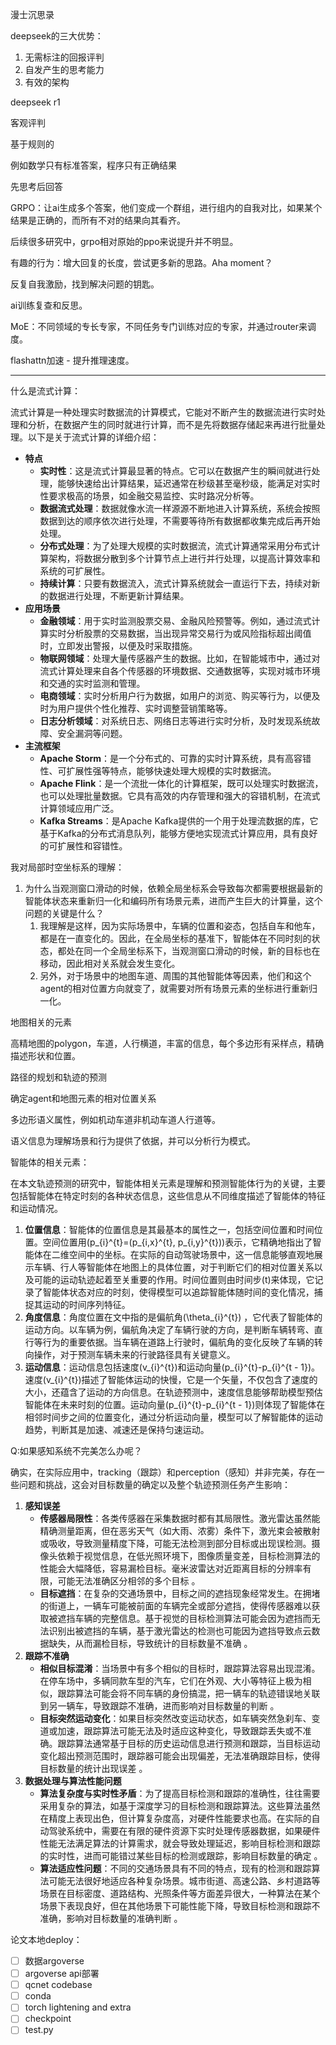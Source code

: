 漫士沉思录

deepseek的三大优势：

1. 无需标注的回报评判
2. 自发产生的思考能力
3. 有效的架构

deepseek r1

客观评判

基于规则的

例如数学只有标准答案，程序只有正确结果

先思考后回答

GRPO：让ai生成多个答案，他们变成一个群组，进行组内的自我对比，如果某个结果是正确的，而所有不对的结果向其看齐。

后续很多研究中，grpo相对原始的ppo来说提升并不明显。

有趣的行为：增大回复的长度，尝试更多新的思路。Aha moment？

反复自我激励，找到解决问题的钥匙。

ai训练复查和反思。

MoE：不同领域的专长专家，不同任务专门训练对应的专家，并通过router来调度。

flashattn加速 - 提升推理速度。

----

什么是流式计算：

流式计算是一种处理实时数据流的计算模式，它能对不断产生的数据流进行实时处理和分析，在数据产生的同时就进行计算，而不是先将数据存储起来再进行批量处理。以下是关于流式计算的详细介绍：

- **特点**
  - **实时性**：这是流式计算最显著的特点。它可以在数据产生的瞬间就进行处理，能够快速给出计算结果，延迟通常在秒级甚至毫秒级，能满足对实时性要求极高的场景，如金融交易监控、实时路况分析等。
  - **数据流式处理**：数据就像水流一样源源不断地进入计算系统，系统会按照数据到达的顺序依次进行处理，不需要等待所有数据都收集完成后再开始处理。
  - **分布式处理**：为了处理大规模的实时数据流，流式计算通常采用分布式计算架构，将数据分散到多个计算节点上进行并行处理，以提高计算效率和系统的可扩展性。
  - **持续计算**：只要有数据流入，流式计算系统就会一直运行下去，持续对新的数据进行处理，不断更新计算结果。
- **应用场景**
  - **金融领域**：用于实时监测股票交易、金融风险预警等。例如，通过流式计算实时分析股票的交易数据，当出现异常交易行为或风险指标超出阈值时，立即发出警报，以便及时采取措施。
  - **物联网领域**：处理大量传感器产生的数据。比如，在智能城市中，通过对流式计算处理来自各个传感器的环境数据、交通数据等，实现对城市环境和交通的实时监测和管理。
  - **电商领域**：实时分析用户行为数据，如用户的浏览、购买等行为，以便及时为用户提供个性化推荐、实时调整营销策略等。
  - **日志分析领域**：对系统日志、网络日志等进行实时分析，及时发现系统故障、安全漏洞等问题。
- **主流框架**
  - **Apache Storm**：是一个分布式的、可靠的实时计算系统，具有高容错性、可扩展性强等特点，能够快速处理大规模的实时数据流。
  - **Apache Flink**：是一个流批一体化的计算框架，既可以处理实时数据流，也可以处理批量数据。它具有高效的内存管理和强大的容错机制，在流式计算领域应用广泛。
  - **Kafka Streams**：是Apache Kafka提供的一个用于处理流数据的库，它基于Kafka的分布式消息队列，能够方便地实现流式计算应用，具有良好的可扩展性和容错性。

我对局部时空坐标系的理解：

1. 为什么当观测窗口滑动的时候，依赖全局坐标系会导致每次都需要根据最新的智能体状态来重新归一化和编码所有场景元素，进而产生巨大的计算量，这个问题的关键是什么？
   1. 我理解是这样，因为实际场景中，车辆的位置和姿态，包括自车和他车，都是在一直变化的。因此，在全局坐标的基准下，智能体在不同时刻的状态，都处在同一个全局坐标系下，当观测窗口滑动的时候，新的目标也在移动，因此相对关系就会发生变化。
   2. 另外，对于场景中的地图车道、周围的其他智能体等因素，他们和这个agent的相对位置方向就变了，就需要对所有场景元素的坐标进行重新归一化。

地图相关的元素

高精地图的polygon，车道，人行横道，丰富的信息，每个多边形有采样点，精确描述形状和位置。

路径的规划和轨迹的预测

确定agent和地图元素的相对位置关系

多边形语义属性，例如机动车道非机动车道人行道等。

语义信息为理解场景和行为提供了依据，并可以分析行为模式。

智能体的相关元素：

在本文轨迹预测的研究中，智能体相关元素是理解和预测智能体行为的关键，主要包括智能体在特定时刻的各种状态信息，这些信息从不同维度描述了智能体的特征和运动情况。

1. **位置信息**：智能体的位置信息是其最基本的属性之一，包括空间位置和时间位置。空间位置用\(p_{i}^{t}=(p_{i,x}^{t}, p_{i,y}^{t})\)表示，它精确地指出了智能体在二维空间中的坐标。在实际的自动驾驶场景中，这一信息能够直观地展示车辆、行人等智能体在地图上的具体位置，对于判断它们的相对位置关系以及可能的运动轨迹起着至关重要的作用。时间位置则由时间步\(t\)来体现，它记录了智能体状态对应的时刻，使得模型可以追踪智能体随时间的变化情况，捕捉其运动的时间序列特征。
2. **角度信息**：角度位置在文中指的是偏航角\(\theta_{i}^{t}\) ，它代表了智能体的运动方向。以车辆为例，偏航角决定了车辆行驶的方向，是判断车辆转弯、直行等行为的重要依据。当车辆在道路上行驶时，偏航角的变化反映了车辆的转向操作，对于预测车辆未来的行驶路径具有关键意义。
3. **运动信息**：运动信息包括速度\(v_{i}^{t}\)和运动向量\(p_{i}^{t}-p_{i}^{t - 1}\)。速度\(v_{i}^{t}\)描述了智能体运动的快慢，它是一个矢量，不仅包含了速度的大小，还蕴含了运动的方向信息。在轨迹预测中，速度信息能够帮助模型预估智能体在未来时刻的位置。运动向量\(p_{i}^{t}-p_{i}^{t - 1}\)则体现了智能体在相邻时间步之间的位置变化，通过分析运动向量，模型可以了解智能体的运动趋势，判断其是加速、减速还是保持匀速运动。

Q:如果感知系统不完美怎么办呢？

确实，在实际应用中，tracking（跟踪）和perception（感知）并非完美，存在一些问题和挑战，这会对目标数量的确定以及整个轨迹预测任务产生影响：

1. **感知误差**
    - **传感器局限性**：各类传感器在采集数据时都有其局限性。激光雷达虽然能精确测量距离，但在恶劣天气（如大雨、浓雾）条件下，激光束会被散射或吸收，导致测量精度下降，可能无法检测到部分目标或出现误检测。摄像头依赖于视觉信息，在低光照环境下，图像质量变差，目标检测算法的性能会大幅降低，容易漏检目标。毫米波雷达对近距离目标的分辨率有限，可能无法准确区分相邻的多个目标 。
    - **目标遮挡**：在复杂的交通场景中，目标之间的遮挡现象经常发生。在拥堵的街道上，一辆车可能被前面的车辆完全或部分遮挡，使得传感器难以获取被遮挡车辆的完整信息。基于视觉的目标检测算法可能会因为遮挡而无法识别出被遮挡的车辆，基于激光雷达的检测也可能因为遮挡导致点云数据缺失，从而漏检目标，导致统计的目标数量不准确 。
2. **跟踪不准确**
    - **相似目标混淆**：当场景中有多个相似的目标时，跟踪算法容易出现混淆。在停车场中，多辆同款车型的汽车，它们在外观、大小等特征上极为相似，跟踪算法可能会将不同车辆的身份搞混，把一辆车的轨迹错误地关联到另一辆车，导致跟踪不准确，进而影响对目标数量的判断 。
    - **目标突然运动变化**：如果目标突然改变运动状态，如车辆突然急刹车、变道或加速，跟踪算法可能无法及时适应这种变化，导致跟踪丢失或不准确。跟踪算法通常基于目标的历史运动信息进行预测和跟踪，当目标运动变化超出预测范围时，跟踪器可能会出现偏差，无法准确跟踪目标，使得目标数量的统计出现误差 。
3. **数据处理与算法性能问题**
    - **算法复杂度与实时性矛盾**：为了提高目标检测和跟踪的准确性，往往需要采用复杂的算法，如基于深度学习的目标检测和跟踪算法。这些算法虽然在精度上表现出色，但计算复杂度高，对硬件性能要求也高。在实际的自动驾驶系统中，需要在有限的硬件资源下实时处理传感器数据，如果硬件性能无法满足算法的计算需求，就会导致处理延迟，影响目标检测和跟踪的实时性，进而可能错过某些目标的检测或跟踪，影响目标数量的确定 。
    - **算法适应性问题**：不同的交通场景具有不同的特点，现有的检测和跟踪算法可能无法很好地适应各种复杂场景。城市街道、高速公路、乡村道路等场景在目标密度、道路结构、光照条件等方面差异很大，一种算法在某个场景下表现良好，但在其他场景下可能性能下降，导致目标检测和跟踪不准确，影响对目标数量的准确判断 。

论文本地deploy：

- [ ] 数据argoverse
- [ ] argoverse api部署
- [ ] qcnet codebase
- [ ] conda
- [ ] torch lightening and extra
- [ ] checkpoint
- [ ] test.py
